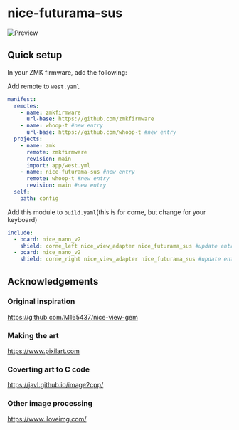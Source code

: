 # nice-futurama-sus

![Preview](https://github.com/whoop-t/nice-futurama-sus/blob/main/.github/assets/futuramasus.gif?raw=true)

## Quick setup

In your ZMK firmware, add the following:

Add remote to `west.yaml`
```yaml
manifest:
  remotes:
    - name: zmkfirmware
      url-base: https://github.com/zmkfirmware
    - name: whoop-t #new entry
      url-base: https://github.com/whoop-t #new entry
  projects:
    - name: zmk
      remote: zmkfirmware
      revision: main
      import: app/west.yml
    - name: nice-futurama-sus #new entry
      remote: whoop-t #new entry
      revision: main #new entry
  self:
    path: config
```

Add this module to `build.yaml`(this is for corne, but change for your keyboard)
```yaml
include:
  - board: nice_nano_v2
    shield: corne_left nice_view_adapter nice_futurama_sus #update entry
  - board: nice_nano_v2
    shield: corne_right nice_view_adapter nice_futurama_sus #update entry
```

## Acknowledgements
### Original inspiration
https://github.com/M165437/nice-view-gem

### Making the art
https://www.pixilart.com

### Coverting art to C code
https://javl.github.io/image2cpp/

### Other image processing
https://www.iloveimg.com/
